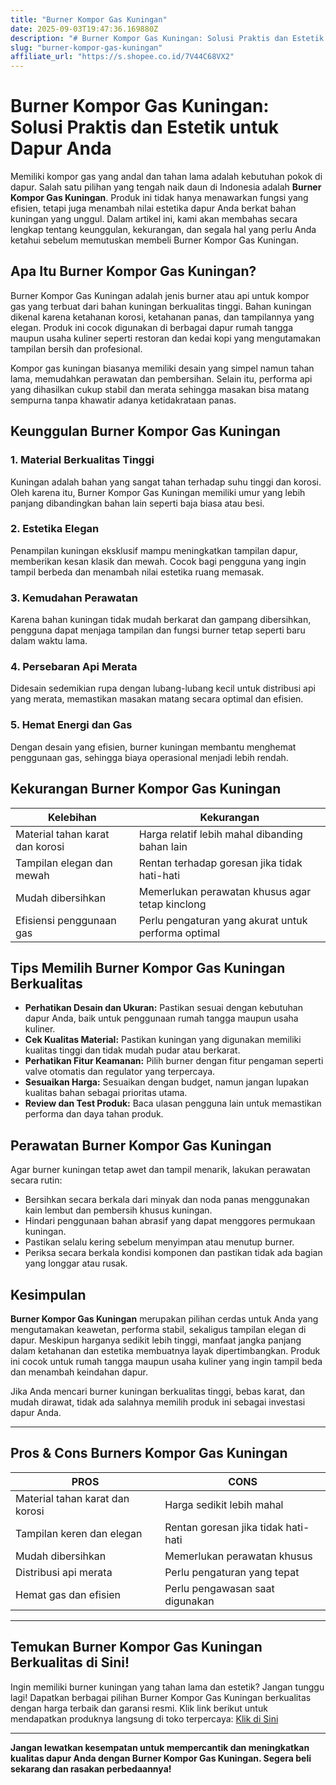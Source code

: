 ```yaml
---
title: "Burner Kompor Gas Kuningan"
date: 2025-09-03T19:47:36.169880Z
description: "# Burner Kompor Gas Kuningan: Solusi Praktis dan Estetik untuk Dapur Anda..."
slug: "burner-kompor-gas-kuningan"
affiliate_url: "https://s.shopee.co.id/7V44C68VX2"
---
```

# Burner Kompor Gas Kuningan: Solusi Praktis dan Estetik untuk Dapur Anda

Memiliki kompor gas yang andal dan tahan lama adalah kebutuhan pokok di dapur. Salah satu pilihan yang tengah naik daun di Indonesia adalah **Burner Kompor Gas Kuningan**. Produk ini tidak hanya menawarkan fungsi yang efisien, tetapi juga menambah nilai estetika dapur Anda berkat bahan kuningan yang unggul. Dalam artikel ini, kami akan membahas secara lengkap tentang keunggulan, kekurangan, dan segala hal yang perlu Anda ketahui sebelum memutuskan membeli Burner Kompor Gas Kuningan.

## Apa Itu Burner Kompor Gas Kuningan?

Burner Kompor Gas Kuningan adalah jenis burner atau api untuk kompor gas yang terbuat dari bahan kuningan berkualitas tinggi. Bahan kuningan dikenal karena ketahanan korosi, ketahanan panas, dan tampilannya yang elegan. Produk ini cocok digunakan di berbagai dapur rumah tangga maupun usaha kuliner seperti restoran dan kedai kopi yang mengutamakan tampilan bersih dan profesional.

Kompor gas kuningan biasanya memiliki desain yang simpel namun tahan lama, memudahkan perawatan dan pembersihan. Selain itu, performa api yang dihasilkan cukup stabil dan merata sehingga masakan bisa matang sempurna tanpa khawatir adanya ketidakrataan panas.

## Keunggulan Burner Kompor Gas Kuningan

### 1. Material Berkualitas Tinggi
Kuningan adalah bahan yang sangat tahan terhadap suhu tinggi dan korosi. Oleh karena itu, Burner Kompor Gas Kuningan memiliki umur yang lebih panjang dibandingkan bahan lain seperti baja biasa atau besi.

### 2. Estetika Elegan
Penampilan kuningan eksklusif mampu meningkatkan tampilan dapur, memberikan kesan klasik dan mewah. Cocok bagi pengguna yang ingin tampil berbeda dan menambah nilai estetika ruang memasak.

### 3. Kemudahan Perawatan
Karena bahan kuningan tidak mudah berkarat dan gampang dibersihkan, pengguna dapat menjaga tampilan dan fungsi burner tetap seperti baru dalam waktu lama.

### 4. Persebaran Api Merata
Didesain sedemikian rupa dengan lubang-lubang kecil untuk distribusi api yang merata, memastikan masakan matang secara optimal dan efisien.

### 5. Hemat Energi dan Gas
Dengan desain yang efisien, burner kuningan membantu menghemat penggunaan gas, sehingga biaya operasional menjadi lebih rendah.

## Kekurangan Burner Kompor Gas Kuningan

| **Kelebihan**               | **Kekurangan**                               |
|-----------------------------|----------------------------------------------|
| Material tahan karat dan korosi | Harga relatif lebih mahal dibanding bahan lain |
| Tampilan elegan dan mewah | Rentan terhadap goresan jika tidak hati-hati |
| Mudah dibersihkan          | Memerlukan perawatan khusus agar tetap kinclong |
| Efisiensi penggunaan gas  | Perlu pengaturan yang akurat untuk performa optimal |

## Tips Memilih Burner Kompor Gas Kuningan Berkualitas

- **Perhatikan Desain dan Ukuran:** Pastikan sesuai dengan kebutuhan dapur Anda, baik untuk penggunaan rumah tangga maupun usaha kuliner.
- **Cek Kualitas Material:** Pastikan kuningan yang digunakan memiliki kualitas tinggi dan tidak mudah pudar atau berkarat.
- **Perhatikan Fitur Keamanan:** Pilih burner dengan fitur pengaman seperti valve otomatis dan regulator yang terpercaya.
- **Sesuaikan Harga:** Sesuaikan dengan budget, namun jangan lupakan kualitas bahan sebagai prioritas utama.
- **Review dan Test Produk:** Baca ulasan pengguna lain untuk memastikan performa dan daya tahan produk.

## Perawatan Burner Kompor Gas Kuningan

Agar burner kuningan tetap awet dan tampil menarik, lakukan perawatan secara rutin:
- Bersihkan secara berkala dari minyak dan noda panas menggunakan kain lembut dan pembersih khusus kuningan.
- Hindari penggunaan bahan abrasif yang dapat menggores permukaan kuningan.
- Pastikan selalu kering sebelum menyimpan atau menutup burner.
- Periksa secara berkala kondisi komponen dan pastikan tidak ada bagian yang longgar atau rusak.

## Kesimpulan

**Burner Kompor Gas Kuningan** merupakan pilihan cerdas untuk Anda yang mengutamakan keawetan, performa stabil, sekaligus tampilan elegan di dapur. Meskipun harganya sedikit lebih tinggi, manfaat jangka panjang dalam ketahanan dan estetika membuatnya layak dipertimbangkan. Produk ini cocok untuk rumah tangga maupun usaha kuliner yang ingin tampil beda dan menambah keindahan dapur.

Jika Anda mencari burner kuningan berkualitas tinggi, bebas karat, dan mudah dirawat, tidak ada salahnya memilih produk ini sebagai investasi dapur Anda.

---

## Pros & Cons Burners Kompor Gas Kuningan

| **PROS** | **CONS** |
| --- | --- |
| Material tahan karat dan korosi | Harga sedikit lebih mahal |
| Tampilan keren dan elegan | Rentan goresan jika tidak hati-hati |
| Mudah dibersihkan | Memerlukan perawatan khusus |
| Distribusi api merata | Perlu pengaturan yang tepat |
| Hemat gas dan efisien | Perlu pengawasan saat digunakan |

---

## Temukan Burner Kompor Gas Kuningan Berkualitas di Sini!

Ingin memiliki burner kuningan yang tahan lama dan estetik? Jangan tunggu lagi! Dapatkan berbagai pilihan Burner Kompor Gas Kuningan berkualitas dengan harga terbaik dan garansi resmi. Klik link berikut untuk mendapatkan produknya langsung di toko terpercaya: [Klik di Sini](https://s.shopee.co.id/7V44C68VX2)

---

**Jangan lewatkan kesempatan untuk mempercantik dan meningkatkan kualitas dapur Anda dengan Burner Kompor Gas Kuningan. Segera beli sekarang dan rasakan perbedaannya!**